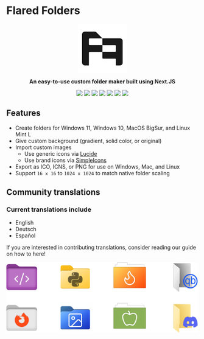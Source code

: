 <p align="center"><h1>Flared Folders</h1></p>

<p align="center"><img src="/.github/images/logo.png" align="center" /></p>

<p align="center"><b>An easy-to-use custom folder maker built using Next.JS</b></p>

<p align="center">
  <img src="https://img.shields.io/badge/Next.js-black?logo=next.js&logoColor=white" />
  <img src="https://img.shields.io/badge/CSS-1572B6?logo=css3&logoColor=fff" />
  <img src="https://img.shields.io/badge/JavaScript-F7DF1E?logo=javascript&logoColor=000" />
  <img src="https://img.shields.io/badge/Vercel-%23000000.svg?logo=vercel&logoColor=white" />
  <img src="https://img.shields.io/badge/License-GPLv3-blue.svg" />
  <img src="https://img.shields.io/github/languages/code-size/EthanHazel/flaredfolders" />
  <img src="https://img.shields.io/github/stars/EthanHazel%2Fflaredfolders" />
</p>

## Features

- Create folders for Windows 11, Windows 10, MacOS BigSur, and Linux Mint L
- Give custom background (gradient, solid color, or original)
- Import custom images
  - Use generic icons via [Lucide](https://lucide.dev)
  - Use brand icons via [SimpleIcons](https://simpleicons.org/)
- Export as ICO, ICNS, or PNG for use on Windows, Mac, and Linux
- Support `16 x 16` to `1024 x 1024` to match native folder scaling

## Community translations

### Current translations include

- English
- Deutsch
- Español

If you are interested in contributing translations, consider reading our guide on how to here!

<img src="/.github/images/showcase.png" align="center" />
